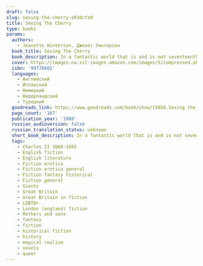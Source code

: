 ```yaml
---
draft: false
slug: sexing-the-cherry-a93dcfa9
title: Sexing The Cherry
type: books
params:
  authors:
    - Jeanette Winterson, Дженет Уинтерсон
  book_title: Sexing The Cherry
  book_description: In a fantastic world that is and is not seventeenth-century England, a baby is found floating in the Thames. The child, Jordan, is rescued by Dog Woman and grows up to travel the world like Gulliver, though he finds that the world’s most curious oddities come from his own mind. Winterson leads the reader from discussions on the nature of time to Jordan’s fascination with journeys concealed within other journeys, all with a dizzying speed that shoots the reader from epiphany to shimmering epiphany.
  cover: https://images-na.ssl-images-amazon.com/images/S/compressed.photo.goodreads.com/books/1328824090i/15050.jpg
  isbn: '99778602'
  languages:
    - Английский
    - Испанский
    - Немецкий
    - Нидерландский
    - Турецкий
  goodreads_link: https://www.goodreads.com/book/show/15050.Sexing_the_Cherry
  page_count: '167'
  publication_year: '1989'
  russian_audioversion: false
  russian_translation_status: unknown
  short_book_description: In a fantastic world that is and is not seventeenth-century England, a baby is found floating in the Thames. The child, Jordan, is rescued by Dog Woman and grows up to travel the world like...
  tags:
    - Charles II 1660-1685
    - English fiction
    - English literature
    - Fiction erotica
    - Fiction erotica general
    - Fiction fantasy historical
    - Fiction general
    - Giants
    - Great Britain
    - Great Britain in fiction
    - LGBTQ+
    - London (england) fiction
    - Mothers and sons
    - fantasy
    - fiction
    - historical fiction
    - history
    - magical realism
    - novels
    - queer
---
```


